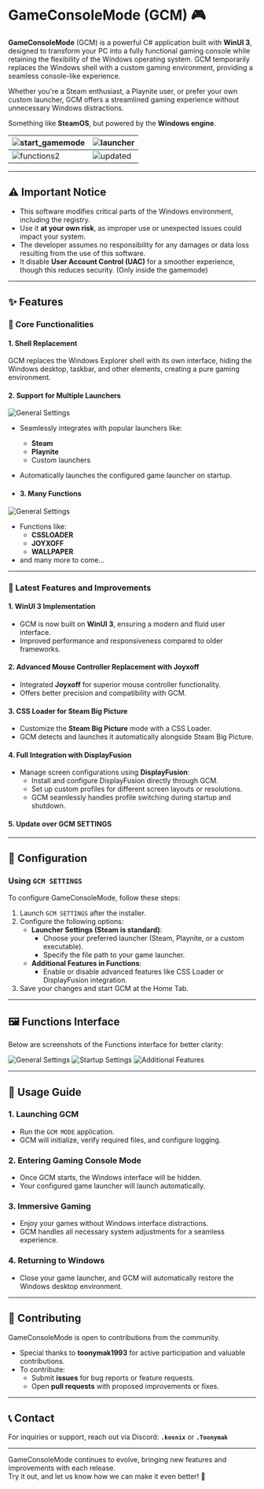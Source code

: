 # GameConsoleMode (GCM) 🎮

**GameConsoleMode** (GCM) is a powerful C# application built with **WinUI 3**, designed to transform your PC into a fully functional gaming console while retaining the flexibility of the Windows operating system. GCM temporarily replaces the Windows shell with a custom gaming environment, providing a seamless console-like experience.

Whether you're a Steam enthusiast, a Playnite user, or prefer your own custom launcher, GCM offers a streamlined gaming experience without unnecessary Windows distractions.

Something like **SteamOS**, but powered by the **Windows engine**.

| ![start_gamemode](start_gamemode.png) | ![launcher](launcher.png) |
|--------------------------------|--------------------------------|
| ![functions2](functions2.png) | ![updated](updates.png) |

---

## ⚠️ Important Notice

- This software modifies critical parts of the Windows environment, including the registry.
- Use it **at your own risk**, as improper use or unexpected issues could impact your system.
- The developer assumes no responsibility for any damages or data loss resulting from the use of this software.
- It disable **User Account Control (UAC)** for a smoother experience, though this reduces security. (Only inside the gamemode)

---

## ✨ Features

### 🌟 Core Functionalities

#### **1. Shell Replacement**
GCM replaces the Windows Explorer shell with its own interface, hiding the Windows desktop, taskbar, and other elements, creating a pure gaming environment.

#### **2. Support for Multiple Launchers**
![General Settings](launcher.png)
- Seamlessly integrates with popular launchers like:
  - **Steam**
  - **Playnite**
  - Custom launchers
- Automatically launches the configured game launcher on startup.

- #### **3. Many Functions**
![General Settings](functions1.png)
- Functions like:
  - **CSSLOADER**
  - **JOYXOFF**
  - **WALLPAPER**
- and many more to come...
---

### 🚀 Latest Features and Improvements

#### **1. WinUI 3 Implementation**
- GCM is now built on **WinUI 3**, ensuring a modern and fluid user interface.
- Improved performance and responsiveness compared to older frameworks.

#### **2. Advanced Mouse Controller Replacement with Joyxoff**
- Integrated **Joyxoff** for superior mouse controller functionality.
- Offers better precision and compatibility with GCM.

#### **3. CSS Loader for Steam Big Picture**
- Customize the **Steam Big Picture** mode with a CSS Loader.
- GCM detects and launches it automatically alongside Steam Big Picture.

#### **4. Full Integration with DisplayFusion**
- Manage screen configurations using **DisplayFusion**:
  - Install and configure DisplayFusion directly through GCM.
  - Set up custom profiles for different screen layouts or resolutions.
  - GCM seamlessly handles profile switching during startup and shutdown.
 
#### **5. Update over GCM SETTINGS**

---

## 🫠 Configuration

### **Using `GCM SETTINGS`**
To configure GameConsoleMode, follow these steps:

1. Launch `GCM SETTINGS` after the installer. 
2. Configure the following options:
   - **Launcher Settings (Steam is standard)**:
     - Choose your preferred launcher (Steam, Playnite, or a custom executable).
     - Specify the file path to your game launcher.
   - **Additional Features in Functions**:
     - Enable or disable advanced features like CSS Loader or DisplayFusion integration.
3. Save your changes and start GCM at the Home Tab.

---

## 🖼️ Functions Interface

Below are screenshots of the Functions interface for better clarity:

![General Settings](functions1.png)
![Startup Settings](functions2.png)
![Additional Features](functions3.png)

---

## 🚀 Usage Guide

### **1. Launching GCM**
- Run the `GCM MODE` application.
- GCM will initialize, verify required files, and configure logging.

### **2. Entering Gaming Console Mode**
- Once GCM starts, the Windows interface will be hidden.
- Your configured game launcher will launch automatically.

### **3. Immersive Gaming**
- Enjoy your games without Windows interface distractions.
- GCM handles all necessary system adjustments for a seamless experience.

### **4. Returning to Windows**
- Close your game launcher, and GCM will automatically restore the Windows desktop environment.
---

## 🤝 Contributing

GameConsoleMode is open to contributions from the community.
- Special thanks to **toonymak1993** for active participation and valuable contributions.
- To contribute:
  - Submit **issues** for bug reports or feature requests.
  - Open **pull requests** with proposed improvements or fixes.

---

## 📞 Contact

For inquiries or support, reach out via Discord: **`.kosnix`** or **`.Toonymak`**

---

GameConsoleMode continues to evolve, bringing new features and improvements with each release.  
Try it out, and let us know how we can make it even better! 🎉

